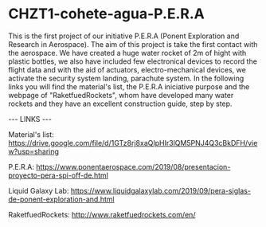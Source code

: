 # CHZT1-cohete-agua-P.E.R.A
This is the first project of our initiative P.E.R.A (Ponent Exploration and Research in Aerospace).
The aim of this project is take the first contact with the aerospace. We have created a huge water rocket of 2m of hight
with plastic bottles, we also have included few electronical devices to record the flight data and with the aid of actuators,
electro-mechanical devices, we activate the security system landing, parachute  system.
In the following links you will find the material's list, the P.E.R.A iniciative purpose and the webpage of "RaketfuedRockets", whom have developed many water rockets and they have an excellent construction guide, step by step.

--- LINKS ---

Material's list: https://drive.google.com/file/d/1GTz8rj8xaQIpHIr3lQM5PNJ4Q3cBkDFH/view?usp=sharing

P.E.R.A: https://www.ponentaerospace.com/2019/08/presentacion-proyecto-pera-spi-off-de.html

Liquid Galaxy Lab: https://www.liquidgalaxylab.com/2019/09/pera-siglas-de-ponent-exploration-and.html

RaketfuedRockets: http://www.raketfuedrockets.com/en/
